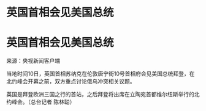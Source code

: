 # 英国首相会见美国总统

# 英国首相会见美国总统

来源：央视新闻客户端

当地时间10日，英国首相苏纳克在伦敦唐宁街10号首相府会见美国总统拜登，在北约峰会开幕之前，双方重点讨论俄乌冲突相关议题。

英国是拜登欧洲三国之行的首站，之后拜登将出席在立陶宛首都维尔纽斯举行的北约峰会。（总台记者 陈林聪）

